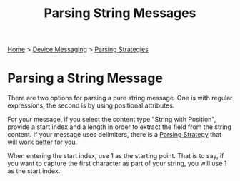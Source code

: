 ﻿---
title: Parsing String Messages
keywords: messages, messaging, parsing, text, string, regularexpression, regex, position

created: 20170927
updated: 20170927
createdby: Kevin D. Wolf
updatedby: Kevin D. Wolf
---
[Home](../../Index.md) > [Device Messaging](../Index.md) > [Parsing Strategies](ParsingStrategies.md)

# Parsing a String Message

There are two options for parsing a pure string message.  One is with regular 
expressions, the second is by using positional attributes.

For your message, if you select the content type "String with Position", provide a 
start index and a length in order to extract the field from the string content.  If your message uses delimiters, 
there is a [Parsing Strategy](ParsingDelimitedMessage.md) that will work better for you.

When entering the start index, use 1 as the starting point. That is to say, if you want to 
capture the first character as part of your string, you will use 1 as the start index.
